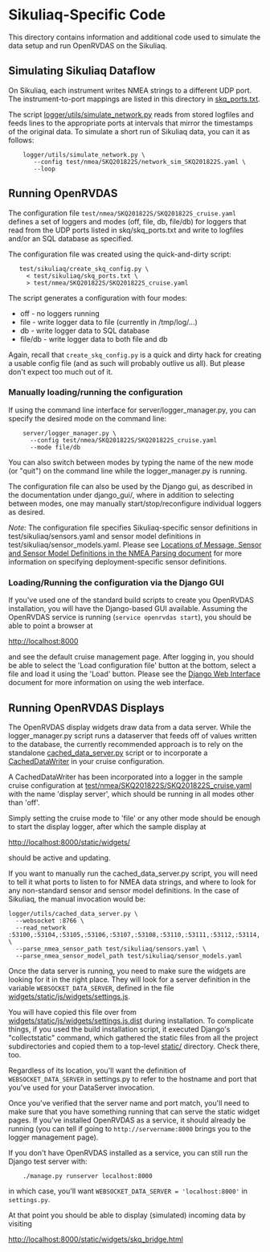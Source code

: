 # Sikuliaq-Specific Code

This directory contains information and additional code used to
simulate the data setup and run OpenRVDAS on the Sikuliaq.

## Simulating Sikuliaq Dataflow

On Sikuliaq, each instrument writes NMEA strings to a different UDP
port. The instrument-to-port mappings are listed in this directory in
[skq_ports.txt](skq_ports.txt).

The script
[logger/utils/simulate_network.py](../logger/utils/simulate_network.py)
reads from stored logfiles and feeds lines to the appropriate ports at
intervals that mirror the timestamps of the original data. To simulate
a short run of Sikuliaq data, you can it as follows:

```
    logger/utils/simulate_network.py \
       --config test/nmea/SKQ201822S/network_sim_SKQ201822S.yaml \
       --loop
```

## Running OpenRVDAS

The configuration file `test/nmea/SKQ201822S/SKQ201822S_cruise.yaml`
defines a set of loggers and modes (off, file, db, file/db) for
loggers that read from the UDP ports listed in skq/skq_ports.txt and
write to logfiles and/or an SQL database as specified.

The configuration file was created using the quick-and-dirty script:

```
   test/sikuliaq/create_skq_config.py \
     < test/sikuliaq/skq_ports.txt \
     > test/nmea/SKQ201822S/SKQ201822S_cruise.yaml
```

The script generates a configuration with four modes:

  - off - no loggers running
  - file - write logger data to file (currently in /tmp/log/...)
  - db - write logger data to SQL database
  - file/db - write logger data to both file and db

Again, recall that `create_skq_config.py` is a quick and dirty hack for
creating a usable config file (and as such will probably outlive us
all). But please don't expect too much out of it.

### Manually loading/running the configuration

If using the command line interface for server/logger_manager.py,
you can specify the desired mode on the command line:

```
    server/logger_manager.py \
      --config test/nmea/SKQ201822S/SKQ201822S_cruise.yaml
      --mode file/db
```

You can also switch between modes by typing the name of the new mode
(or "quit") on the command line while the logger_manager.py is
running.

The configuration file can also be used by the Django gui, as
described in the documentation under django_gui/, where in addition to
selecting between modes, one may manually start/stop/reconfigure
individual loggers as desired.

*Note:* The configuration file specifies Sikuliaq-specific sensor
definitions in test/sikuliaq/sensors.yaml and sensor model definitions
in test/sikuliaq/sensor_models.yaml. Please see [Locations of Message,
Sensor and Sensor Model Definitions in the NMEA Parsing
document](../../docs/nmea_parser.md#locations-of-message-sensor-and-sensor-model-definitions)
for more information on specifying deployment-specific sensor
definitions.

### Loading/Running the configuration via the Django GUI

If you've used one of the standard build scripts to create you
OpenRVDAS installation, you will have the Django-based GUI
available. Assuming the OpenRVDAS service is running (```service
openrvdas start```), you should be able to point a browser at

   [http://localhost:8000](http://localhost:8000)

and see the default cruise management page. After logging in, you
should be able to select the 'Load configuration file' button at the
bottom, select a file and load it using the 'Load' button. Please see
the [Django Web Interface](../../docs/django_interface.md) document
for more information on using the web interface.

## Running OpenRVDAS Displays

The OpenRVDAS display widgets draw data from a data server. While the
logger\_manager.py script runs a dataserver that feeds off of values
written to the database, the currently recommended approach is to rely
on the standalone
[cached\_data\_server.py](../../logger/utils/cached_data_server.py) script
or to incorporate a [CachedDataWriter](../../logger/writers/cached_data_writer.py) in your cruise configuration.

A CachedDataWriter has been incorporated into a logger in the sample cruise configuration at [test/nmea/SKQ201822S/SKQ201822S\_cruise.yaml](test/nmea/SKQ201822S/SKQ201822S_cruise.yaml) with the name 'display server', which should be running in all modes other than 'off'.

Simply setting the cruise mode to 'file' or any other mode should be enough to start the display logger, after which the sample display at

   [http://localhost:8000/static/widgets/](http://localhost:8000/static/widgets/)

should be active and updating.

If you want to manually run the cached\_data\_server.py script, you will need to tell it what ports to listen to
for NMEA data strings, and where to look for any non-standard sensor
and sensor model definitions. In the case of Sikuliaq, the manual invocation
would be:

```
logger/utils/cached_data_server.py \
  --websocket :8766 \
  --read_network :53100,:53104,:53105,:53106,:53107,:53108,:53110,:53111,:53112,:53114,:53116,:53117,:53119,:53121,:53122,:53123,:53124,:53125,:53126,:53127,:53128,:53129,:53130,:53131,:53134,:53135,:54000,:54001,:54109,:54124,:54130,:54131,:55005,:55006,:55007,:58989 \
  --parse_nmea_sensor_path test/sikuliaq/sensors.yaml \
  --parse_nmea_sensor_model_path test/sikuliaq/sensor_models.yaml
``` 

Once the data server is running, you need to make sure the widgets are
looking for it in the right place. They will look for a server
definition in the variable ```WEBSOCKET_DATA_SERVER```, defined in the file
[widgets/static/js/widgets/settings.js](../widgets/static/js/widgets/settings.js).

You will have copied this file over from [widgets/static/js/widgets/settings.js.dist](../widgets/static/js/widgets/settings.js.dist) during installation. To complicate things, if you used the build installation script, it executed Django's "collectstatic" command, which gathered the static files from all the project subdirectories and copied them to a top-level [static/](../static/) directory. Check there, too.

Regardless of its location, you'll want the definition of
```WEBSOCKET_DATA_SERVER``` in settings.py to refer to the hostname
and port that you've used for your DataServer invocation.

Once you've verified that the server name and port match, you'll need
to make sure that you have something running that can serve the static
widget pages. If you've installed OpenRVDAS as a service, it should
already be running (you can tell if going to
```http://servername:8000``` brings you to the logger management page).

If you don't have OpenRVDAS installed as a service, you can still run
the Django test server with:

```
    ./manage.py runserver localhost:8000
```

in which case, you'll want ```WEBSOCKET_DATA_SERVER =
'localhost:8000'``` in ```settings.py```.

At that point you should be able to display (simulated) incoming data
by visiting

[http://localhost:8000/static/widgets/skq_bridge.html](http://localhost:8000/static/widgets/skq_bridge.html)
